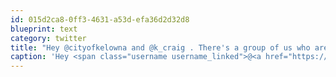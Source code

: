 ```yaml
---
id: 015d2ca8-0ff3-4631-a53d-efa36d2d32d8
blueprint: text
category: twitter
title: "Hey @cityofkelowna and @k_craig . There's a group of us who are interested in talking about open data initiatives.  Care to meet?"
caption: 'Hey <span class="username username_linked">@<a href="https://twitter.com/cityofkelowna" title="City of Kelowna">cityofkelowna</a></span> and <span class="username username_linked">@<a href="https://twitter.com/k_craig" title="Kevin Craig">k_craig</a></span> . There''s a group of us who are interested in talking about open data initiatives.  Care to meet?'
---
```

